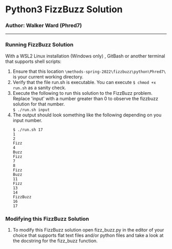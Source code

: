 # Python3 FizzBuzz Solution
### Author: Walker Ward (Phred7)

--- 

### Running FizzBuzz Solution

With a WSL2 Linux installation (Windows only) , GitBash or another terminal that supports shell scripts:
1. Ensure that this location `\methods-spring-2022\fizzbuzz\python\Phred7\ ` is your current working directory.
2. Verify that the file run.sh is executable. You can execute `$ chmod +x run.sh` as a sanity check.
3. Execute the following to run this solution to the FizzBuzz problem. Replace 'input' with a number greater than 0 to observe the fizzbuzz solution for that number.  
`$ ./run.sh input`
4. The output should look something like the following depending on you input number.
    ```
    $ ./run.sh 17
    1
    2
    Fizz
    4
    Buzz
    Fizz
    7
    8
    Fizz
    Buzz
    11
    Fizz
    13
    14
    FizzBuzz
    16
    17
    ```
   
### Modifying this FizzBuzz Solution

1. To modify this FizzBuzz solution open fizz_buzz.py in the editor of your choice that supports flat text files and/or python files and take a look at the docstring for the fizz_buzz function.
